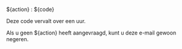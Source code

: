 ${action} : ${code}

Deze code vervalt over een uur.

Als u geen ${action} heeft aangevraagd, kunt u deze e-mail gewoon negeren.
